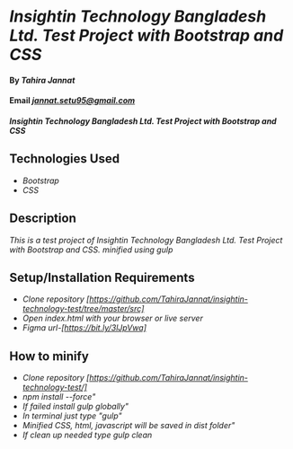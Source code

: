 # _Insightin Technology Bangladesh Ltd. Test Project with Bootstrap and CSS_

#### By _**Tahira Jannat**_

#### Email _**jannat.setu95@gmail.com**_

#### _Insightin Technology Bangladesh Ltd. Test Project with Bootstrap and CSS_

## Technologies Used

- _Bootstrap_
- _CSS_

## Description

_This is a test project of Insightin Technology Bangladesh Ltd. Test Project with Bootstrap and CSS. minified using gulp_

## Setup/Installation Requirements

- _Clone repository [https://github.com/TahiraJannat/insightin-technology-test/tree/master/src]_
- _Open index.html with your browser or live server_
- _Figma url-[https://bit.ly/3lJpVwa]_

## How to minify

- _Clone repository [https://github.com/TahiraJannat/insightin-technology-test/]_
- _npm install --force"_
- _If failed install gulp globally"_
- _In terminal just type "gulp"_
- _Minified CSS, html, javascript will be saved in dist folder"_
- _If clean up needed type gulp clean_


